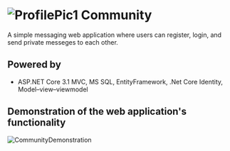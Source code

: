 # ![ProfilePic1](https://user-images.githubusercontent.com/47597441/159784375-1f792613-af4c-4ab3-93a0-335346599fa8.png) Community
A simple messaging web application where users can register, login, and send private messeges to each other.

## Powered by
- ASP.NET Core 3.1 MVC, MS SQL, EntityFramework, .Net Core Identity, Model–view–viewmodel

## Demonstration of the web application's functionality
![CommunityDemonstration](https://user-images.githubusercontent.com/47597441/159785991-3dcce1bf-37ee-4e97-b076-366d5e8fd7b9.gif)
